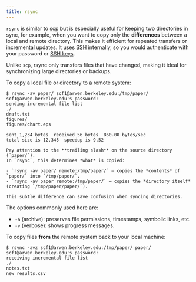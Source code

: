 ```yaml
---
title: rsync
---
```


`rsync` is similar to [scp](sftp-scp.md) but is especially useful for keeping
two directories in sync, for example, when you want to copy only the
**differences** between a local and remote directory. This makes it efficient
for repeated transfers or incremental updates. It uses [SSH](../ssh.md) internally, so you would authenticate with your password or [SSH keys](../../kb/ssh-keys.md).

Unlike `scp`, rsync only transfers files that have changed, making it ideal for synchronizing large directories or backups.

To copy a local file or directory to a remote system:

```{code} shell-session
$ rsync -av paper/ scf1@arwen.berkeley.edu:/tmp/paper/
scf1@arwen.berkeley.edu's password:
sending incremental file list
./
draft.txt
figures/
figures/chart.eps

sent 1,234 bytes  received 56 bytes  860.00 bytes/sec
total size is 12,345  speedup is 9.52
```

```{important}
Pay attention to the **trailing slash** on the source directory (`paper/`).  
In `rsync`, this determines *what* is copied:

- `rsync -av paper/ remote:/tmp/paper/` — copies the *contents* of `paper/` into `/tmp/paper/`.
- `rsync -av paper remote:/tmp/paper/` — copies the *directory itself* (creating `/tmp/paper/paper/`).

This subtle difference can save confusion when syncing directories.
```

The options commonly used here are:

- `-a` (archive): preserves file permissions, timestamps, symbolic links, etc.  
- `-v` (verbose): shows progress messages.  

To copy files **from** the remote system back to your local machine:

```{code} shell-session
$ rsync -avz scf1@arwen.berkeley.edu:/tmp/paper/ paper/
scf1@arwen.berkeley.edu's password:
receiving incremental file list
./
notes.txt
new_results.csv
```
